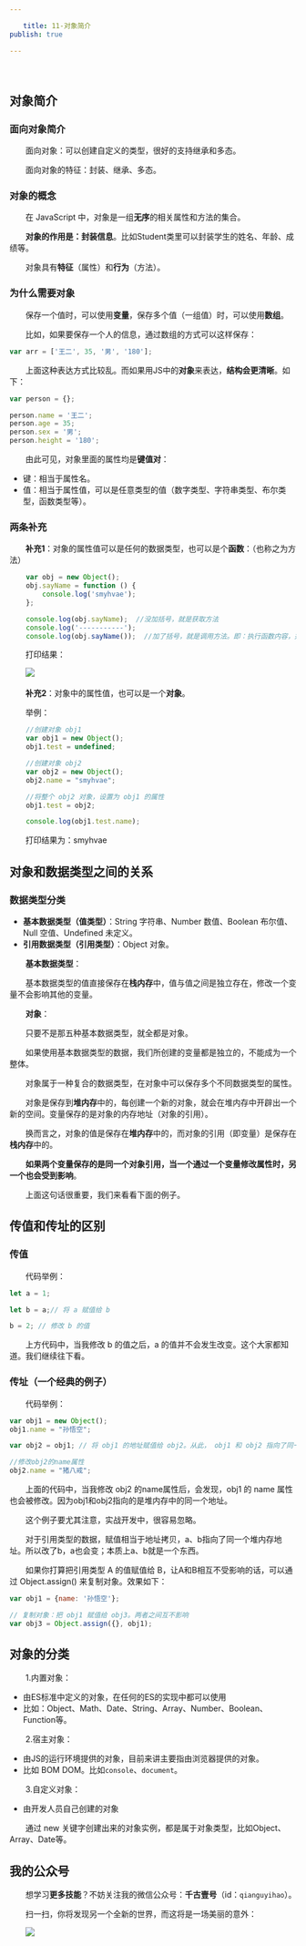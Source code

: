 ```yaml
---

　　title: 11-对象简介  
publish: true

---
```


　　<ArticleTopAd></ArticleTopAd>

## 对象简介

### 面向对象简介

　　面向对象：可以创建自定义的类型，很好的支持继承和多态。

　　面向对象的特征：封装、继承、多态。

### 对象的概念

　　在 JavaScript 中，对象是一组**无序**的相关属性和方法的集合。

　　**对象的作用是：封装信息**。比如Student类里可以封装学生的姓名、年龄、成绩等。

　　对象具有**特征**（属性）和**行为**（方法）。

### 为什么需要对象

　　保存一个值时，可以使用**变量**，保存多个值（一组值）时，可以使用**数组**。

　　比如，如果要保存一个人的信息，通过数组的方式可以这样保存：

```javascript
var arr = ['王二', 35, '男', '180'];
```

　　上面这种表达方式比较乱。而如果用JS中的**对象**来表达，**结构会更清晰**。如下：

```javascript
var person = {};

person.name = '王二';
person.age = 35;
person.sex = '男';
person.height = '180';
```

　　由此可见，对象里面的属性均是**键值对**：

- 键：相当于属性名。
- 值：相当于属性值，可以是任意类型的值（数字类型、字符串类型、布尔类型，函数类型等）。

### 两条补充

　　**补充1**：对象的属性值可以是任何的数据类型，也可以是个**函数**：（也称之为方法）

```javascript
    var obj = new Object();
    obj.sayName = function () {
        console.log('smyhvae');
    };

    console.log(obj.sayName);  //没加括号，就是获取方法
    console.log('-----------');
    console.log(obj.sayName());  //加了括号，就是调用方法。即：执行函数内容，并执行函数体的内容

```

　　打印结果：

　　![](http://img.smyhvae.com/20180314_2109.png)

　　**补充2**：对象中的属性值，也可以是一个**对象**。

　　举例：

```javascript
    //创建对象 obj1
    var obj1 = new Object();
    obj1.test = undefined;

    //创建对象 obj2
    var obj2 = new Object();
    obj2.name = "smyhvae";

    //将整个 obj2 对象，设置为 obj1 的属性
    obj1.test = obj2;

    console.log(obj1.test.name);
```

　　打印结果为：smyhvae

## 对象和数据类型之间的关系

### 数据类型分类

- **基本数据类型（值类型）**：String 字符串、Number 数值、Boolean 布尔值、Null 空值、Undefined 未定义。
- **引用数据类型（引用类型）**：Object 对象。

　　**基本数据类型**：

　　基本数据类型的值直接保存在**栈内存**中，值与值之间是独立存在，修改一个变量不会影响其他的变量。

　　**对象**：

　　只要不是那五种基本数据类型，就全都是对象。

　　如果使用基本数据类型的数据，我们所创建的变量都是独立的，不能成为一个整体。

　　对象属于一种复合的数据类型，在对象中可以保存多个不同数据类型的属性。

　　对象是保存到**堆内存**中的，每创建一个新的对象，就会在堆内存中开辟出一个新的空间。变量保存的是对象的内存地址（对象的引用）。

　　换而言之，对象的值是保存在**堆内存**中的，而对象的引用（即变量）是保存在**栈内存**中的。

　　**如果两个变量保存的是同一个对象引用，当一个通过一个变量修改属性时，另一个也会受到影响**。

　　上面这句话很重要，我们来看看下面的例子。

## 传值和传址的区别

### 传值

　　代码举例：

```js
let a = 1;

let b = a;// 将 a 赋值给 b

b = 2; // 修改 b 的值
```

　　上方代码中，当我修改 b 的值之后，a 的值并不会发生改变。这个大家都知道。我们继续往下看。

### 传址（一个经典的例子）

　　代码举例：

```javascript
var obj1 = new Object();
obj1.name = "孙悟空";

var obj2 = obj1; // 将 obj1 的地址赋值给 obj2。从此， obj1 和 obj2 指向了同一个堆内存空间

//修改obj2的name属性
obj2.name = "猪八戒";
```

　　上面的代码中，当我修改 obj2 的name属性后，会发现，obj1 的 name 属性也会被修改。因为obj1和obj2指向的是堆内存中的同一个地址。

　　这个例子要尤其注意，实战开发中，很容易忽略。

　　对于引用类型的数据，赋值相当于地址拷贝，a、b指向了同一个堆内存地址。所以改了b，a也会变；本质上a、b就是一个东西。

　　如果你打算把引用类型 A 的值赋值给 B，让A和B相互不受影响的话，可以通过 Object.assign() 来复制对象。效果如下：

```js
var obj1 = {name: '孙悟空'};

// 复制对象：把 obj1 赋值给 obj3。两者之间互不影响
var obj3 = Object.assign({}, obj1);
```

## 对象的分类

　　1.内置对象：

- 由ES标准中定义的对象，在任何的ES的实现中都可以使用
- 比如：Object、Math、Date、String、Array、Number、Boolean、Function等。

　　2.宿主对象：

- 由JS的运行环境提供的对象，目前来讲主要指由浏览器提供的对象。
- 比如 BOM DOM。比如`console`、`document`。

　　3.自定义对象：

- 由开发人员自己创建的对象

　　通过 new 关键字创建出来的对象实例，都是属于对象类型，比如Object、Array、Date等。

## 我的公众号

　　想学习**更多技能**</font>？不妨关注我的微信公众号：**千古壹号**（id：`qianguyihao`）。

　　扫一扫，你将发现另一个全新的世界，而这将是一场美丽的意外：

　　![](http://img.smyhvae.com/2016040102.jpg)
